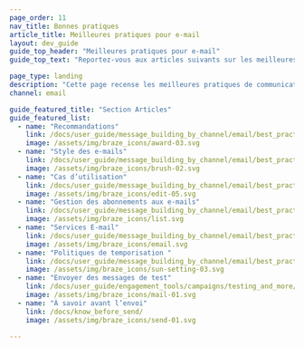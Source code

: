```yaml
---
page_order: 11
nav_title: Bonnes pratiques
article_title: Meilleures pratiques pour e-mail
layout: dev_guide
guide_top_header: "Meilleures pratiques pour e-mail"
guide_top_text: "Reportez-vous aux articles suivants sur les meilleures pratiques pour découvrir ce que vous devez savoir et vérifier avant l’envoi de messages. "

page_type: landing
description: "Cette page recense les meilleures pratiques de communication e-mail. Vous trouverez ici des conseils, des scénarios d’utilisation et des meilleures pratiques pour perfectionner vos envois de messages par e-mail."
channel: email

guide_featured_title: "Section Articles"
guide_featured_list:
  - name: "Recommandations"
    link: /docs/user_guide/message_building_by_channel/email/best_practices/guidelines_and_tips/
    image: /assets/img/braze_icons/award-03.svg
  - name: "Style des e-mails"
    link: /docs/user_guide/message_building_by_channel/email/best_practices/email_styling/
    image: /assets/img/braze_icons/brush-02.svg
  - name: "Cas d’utilisation"
    link: /docs/user_guide/message_building_by_channel/email/best_practices/use_cases/
    image: /assets/img/braze_icons/edit-05.svg
  - name: "Gestion des abonnements aux e-mails"
    link: /docs/user_guide/message_building_by_channel/email/best_practices/managing_email_subscriptions/
    image: /assets/img/braze_icons/list.svg
  - name: "Services E-mail"
    link: /docs/user_guide/message_building_by_channel/email/best_practices/email_services/
    image: /assets/img/braze_icons/email.svg
  - name: "Politiques de temporisation "
    link: /docs/user_guide/message_building_by_channel/email/best_practices/sunset_policies/
    image: /assets/img/braze_icons/sun-setting-03.svg
  - name: "Envoyer des messages de test"
    link: /docs/user_guide/engagement_tools/campaigns/testing_and_more/sending_test_messages/
    image: /assets/img/braze_icons/mail-01.svg
  - name: "À savoir avant l’envoi"
    link: /docs/know_before_send/
    image: /assets/img/braze_icons/send-01.svg

---
```

